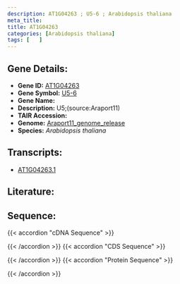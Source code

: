 ```yaml
---
description: AT1G04263 ; U5-6 ; Arabidopsis thaliana
meta_title:
title: AT1G04263
categories: [Arabidopsis thaliana]
tags: [   ]
---
```


## Gene Details:
- **Gene ID:** [AT1G04263](https://www.arabidopsis.org/locus?name=AT1G04263)
- **Gene Symbol:** <u>U5-6</u>
- **Gene Name:** 
- **Description:**   U5;(source:Araport11)
- **TAIR Accession:** 
- **Genome:** [Araport11_genome_release](https://www.arabidopsis.org/download/list?dir=Genes%2FAraport11_genome_release)
- **Species:** *Arabidopsis thaliana*

## Transcripts:
   -  [AT1G04263.1](https://www.arabidopsis.org/gene?name=AT1G04263.1)
## Literature:
## Sequence:
{{< accordion "cDNA Sequence" >}}

{{< /accordion >}}
{{< accordion "CDS Sequence" >}}

{{< /accordion >}}
{{< accordion "Protein Sequence" >}}

{{< /accordion >}}

